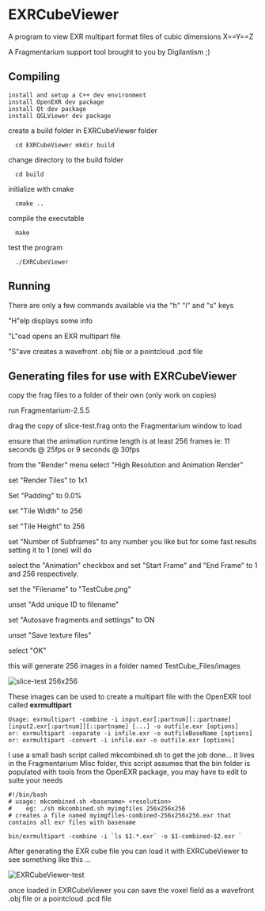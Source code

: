 # EXRCubeViewer
A program to view EXR multipart format files of cubic dimensions X==Y==Z

A Fragmentarium support tool brought to you by Digilantism ;)

## Compiling

    install and setup a C++ dev environment
    install OpenEXR dev package
    install Qt dev package
    install QGLViewer dev package

create a build folder in EXRCubeViewer folder

`  cd EXRCubeViewer
  mkdir build`

change directory to the build folder

`  cd build`

initialize with cmake

`  cmake ..`

compile the executable

`  make`

test the program

`  ./EXRCubeViewer`

## Running
There are only a few commands available via the "h" "l" and "s" keys

 "H"elp displays some info
 
 "L"oad opens an EXR multipart file
 
 "S"ave creates a wavefront .obj file or a pointcloud .pcd file
 

## Generating files for use with EXRCubeViewer

copy the frag files to a folder of their own (only work on copies)

run Fragmentarium-2.5.5

drag the copy of slice-test.frag onto the Fragmentarium window to load

ensure that the animation runtime length is at least 256 frames ie: 11 seconds @ 25fps or 9 seconds @ 30fps

from the "Render" menu select "High Resolution and Animation Render"

set "Render Tiles" to 1x1

Set "Padding" to 0.0%

set "Tile Width" to 256

set "Tile Height" to 256

set "Number of Subframes" to any number you like but for some fast results setting it to 1 (one) will do

select the "Animation" checkbox and set "Start Frame" and "End Frame" to 1 and 256 respectively.

set the "Filename" to "TestCube.png"

unset "Add unique ID to filename"

set "Autosave fragments and settings" to ON

unset "Save texture files"

select "OK"


this will generate 256 images in a folder named TestCube_Files/images

![slice-test 256x256](https://user-images.githubusercontent.com/4978723/123578379-8e6e8b00-d78a-11eb-9e47-a75b8a94b0cf.gif)

These images can be used to create a multipart file with the OpenEXR tool called **exrmultipart**

    Usage: exrmultipart -combine -i input.exr[:partnum][::partname] [input2.exr[:partnum]][::partname] [...] -o outfile.exr [options]
    or: exrmultipart -separate -i infile.exr -o outfileBaseName [options]
    or: exrmultipart -convert -i infile.exr -o outfile.exr [options]

I use a small bash script called mkcombined.sh to get the job done... it lives in the Fragmentarium Misc folder, this script assumes that the bin folder is populated with tools from the OpenEXR package, you may have to edit to suite your needs

    #!/bin/bash
    # usage: mkcombined.sh <basename> <resolution>
    #    eg: ./sh mkcombined.sh myimgfiles 256x256x256
    # creates a file named myimgfiles-combined-256x256x256.exr that contains all exr files with basename
    
    bin/exrmultipart -combine -i `ls $1.*.exr` -o $1-combined-$2.exr `

After generating the EXR cube file you can load it with EXRCubeViewer to see something like this ...

![EXRCubeViewer-test](https://user-images.githubusercontent.com/4978723/123578172-199b5100-d78a-11eb-9b3d-d1e8046b93a3.gif)

once loaded in EXRCubeViewer you can save the voxel field as a wavefront .obj file or a pointcloud .pcd file
